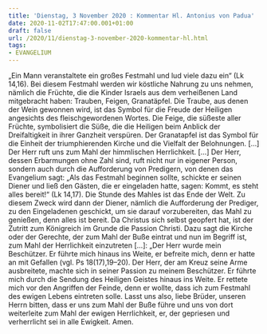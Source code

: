 ```yaml
---
title: 'Dienstag, 3 November 2020 : Kommentar Hl. Antonius von Padua'
date: 2020-11-02T17:47:00.001+01:00
draft: false
url: /2020/11/dienstag-3-november-2020-kommentar-hl.html
tags: 
- EVANGELIUM
---
```


„Ein Mann veranstaltete ein großes Festmahl und lud viele dazu ein“ (Lk 14,16). Bei diesem Festmahl werden wir köstliche Nahrung zu uns nehmen, nämlich die Früchte, die die Kinder Israels aus dem verheißenen Land mitgebracht haben: Trauben, Feigen, Granatäpfel. Die Traube, aus denen der Wein gewonnen wird, ist das Symbol für die Freude der Heiligen angesichts des fleischgewordenen Wortes. Die Feige, die süßeste aller Früchte, symbolisiert die Süße, die die Heiligen beim Anblick der Dreifaltigkeit in ihrer Ganzheit verspüren. Der Granatapfel ist das Symbol für die Einheit der triumphierenden Kirche und die Vielfalt der Belohnungen. \[…\] Der Herr ruft uns zum Mahl der himmlischen Herrlichkeit. \[…\] Der Herr, dessen Erbarmungen ohne Zahl sind, ruft nicht nur in eigener Person, sondern auch durch die Aufforderung von Predigern, von denen das Evangelium sagt: „Als das Festmahl beginnen sollte, schickte er seinen Diener und ließ den Gästen, die er eingeladen hatte, sagen: Kommt, es steht alles bereit!“ (Lk 14,17). Die Stunde des Mahles ist das Ende der Welt. Zu diesem Zweck wird dann der Diener, nämlich die Aufforderung der Prediger, zu den Eingeladenen geschickt, um sie darauf vorzubereiten, das Mahl zu genießen, denn alles ist bereit. Da Christus sich selbst geopfert hat, ist der Zutritt zum Königreich im Grunde die Passion Christi. Dazu sagt die Kirche oder der Gerechte, der zum Mahl der Buße eintrat und nun im Begriff ist, zum Mahl der Herrlichkeit einzutreten \[…\]: „Der Herr wurde mein Beschützer. Er führte mich hinaus ins Weite, er befreite mich, denn er hatte an mit Gefallen (vgl. Ps 18(17),19–20). Der Herr, der am Kreuz seine Arme ausbreitete, machte sich in seiner Passion zu meinem Beschützer. Er führte mich durch die Sendung des Heiligen Geistes hinaus ins Weite. Er rettete mich vor den Angriffen der Feinde, denn er wollte, dass ich zum Festmahl des ewigen Lebens eintreten solle. Lasst uns also, liebe Brüder, unseren Herrn bitten, dass er uns zum Mahl der Buße führe und uns von dort weiterleite zum Mahl der ewigen Herrlichkeit, er, der gepriesen und verherrlicht sei in alle Ewigkeit. Amen.